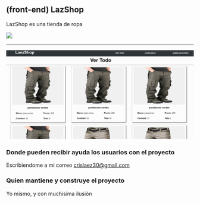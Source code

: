## (front-end) LazShop

LazShop es una tienda de ropa

<img src="https://github.com/crislaez/FrontEndReact_Tienda/blob/master/src/img/foto_proyecto.PNG" />
<hr>
<img src="https://github.com/crislaez/FrontEndReact_Tienda/blob/master/src/img/foto_proyecto_2.PNG" />

 
### Donde pueden recibir ayuda los usuarios con el proyecto
 
Escribiendome a mi correo crislaez30@gmail.com

### Quien mantiene y construye el proyecto

Yo mismo, y con muchisima ilusión
